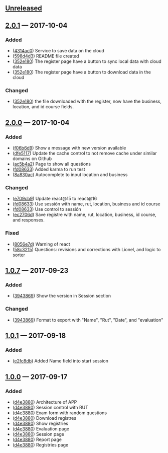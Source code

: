 ## [Unreleased][]
## [2.0.1][] — 2017-10-04

### Added
- ([4314ac0][]) Service to save data on the cloud
- ([598d4d3][]) README file created
- ([352e180][]) The register page have a button to sync local data with cloud data
- ([352e180][]) The register page have a button to download data in the cloud

### Changed
- ([352e180][]) the file downloaded with the register, now have the business, location, and id course fields. 

## [2.0.0][] — 2017-10-04

### Added
- ([f06b6d9][]) Show a message with new version available
- ([dfe5117][]) Update the cache control to not remove cache under similar domains on Github
- ([ac5b4a2][]) Page to show all questions
- ([fd08633][]) Added karma to run test
- ([8a830ac][]) Autocomplete to input location and business

### Changed
- ([e709cb9][]) Update react@15 to react@16
- ([fd08633][]) Use sessión with name, rut, location, business and id course
- ([fd08633][]) Use control to sessión
- ([ec2706d][]) Save registre with name, rut, location, business, id course, and responses.

### Fixed
- ([8056e7d][]) Warning of react
- ([58c3215][]) Questions: revisions and corrections with Lionel, and logic to sorter

## [1.0.7][] — 2017-09-23
### Added
- ([3943869][]) Show the version in Session section

### Changed
- ([3943869][]) Format to export with "Name", "Rut", "Date", and "evaluation"

## [1.0.1][] — 2017-09-18
### Added
- ([e2fc8db][]) Added Name field into start session

## [1.0.0][] — 2017-09-17
### Added

- ([d4e3880][]) Architecture of APP
- ([d4e3880][]) Session control with RUT
- ([d4e3880][]) Exam form with random questions
- ([d4e3880][]) Download registres
- ([d4e3880][]) Show registries
- ([d4e3880][]) Evaluation page
- ([d4e3880][]) Session page
- ([d4e3880][]) Report page
- ([d4e3880][]) Registries page


[Unreleased]: https://github.com/JonDotsoy/otecnya-questions-offline/compare/v2.0.1...HEAD
[1.0.0]: https://github.com/JonDotsoy/otecnya-questions-offline/compare/9e5068f...v1.0.0
[1.0.1]: https://github.com/JonDotsoy/otecnya-questions-offline/compare/v1.0.0...v1.0.1
[1.0.7]: https://github.com/JonDotsoy/otecnya-questions-offline/compare/v1.0.1...v1.0.7
[2.0.0]: https://github.com/JonDotsoy/otecnya-questions-offline/compare/v1.0.7...v2.0.0
[2.0.1]: https://github.com/JonDotsoy/otecnya-questions-offline/compare/v2.0.0...v2.0.1
[d4e3880]: https://github.com/JonDotsoy/otecnya-questions-offline/commit/d4e3880
[e2fc8db]: https://github.com/JonDotsoy/otecnya-questions-offline/commit/e2fc8db
[3943869]: https://github.com/JonDotsoy/otecnya-questions-offline/commit/3943869
[e709cb9]: https://github.com/JonDotsoy/otecnya-questions-offline/commit/e709cb9
[8056e7d]: https://github.com/JonDotsoy/otecnya-questions-offline/commit/8056e7d
[f06b6d9]: https://github.com/JonDotsoy/otecnya-questions-offline/commit/f06b6d9
[dfe5117]: https://github.com/JonDotsoy/otecnya-questions-offline/commit/dfe5117
[58c3215]: https://github.com/JonDotsoy/otecnya-questions-offline/commit/58c3215
[ac5b4a2]: https://github.com/JonDotsoy/otecnya-questions-offline/commit/ac5b4a2
[b771814]: https://github.com/JonDotsoy/otecnya-questions-offline/commit/b771814
[fd08633]: https://github.com/JonDotsoy/otecnya-questions-offline/commit/fd08633
[ec2706d]: https://github.com/JonDotsoy/otecnya-questions-offline/commit/ec2706d
[8a830ac]: https://github.com/JonDotsoy/otecnya-questions-offline/commit/8a830ac
[4314ac0]: https://github.com/JonDotsoy/otecnya-questions-offline/commit/4314ac0
[598d4d3]: https://github.com/JonDotsoy/otecnya-questions-offline/commit/598d4d3
[352e180]: https://github.com/JonDotsoy/otecnya-questions-offline/commit/352e180
